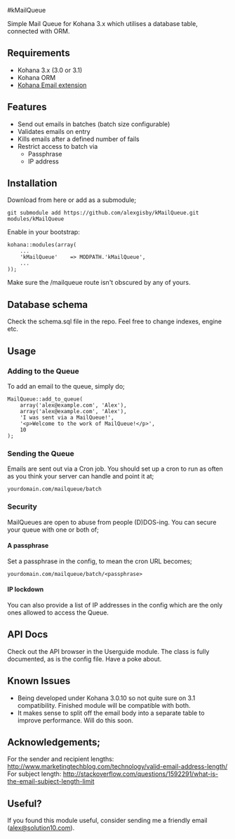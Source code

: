 #kMailQueue

Simple Mail Queue for Kohana 3.x which utilises a database table, connected with ORM.

## Requirements

- Kohana 3.x (3.0 or 3.1)
- Kohana ORM
- [Kohana Email extension](https://github.com/banks/kohana-email)

## Features

- Send out emails in batches (batch size configurable)
- Validates emails on entry
- Kills emails after a defined number of fails
- Restrict access to batch via
	- Passphrase
	- IP address
	
## Installation

Download from here or add as a submodule;
	
	git submodule add https://github.com/alexgisby/kMailQueue.git modules/kMailQueue
	
Enable in your bootstrap:
	
	kohana::modules(array(
		...
		'kMailQueue'	=> MODPATH.'kMailQueue',
		...
	));
	
Make sure the /mailqueue route isn't obscured by any of yours.

## Database schema

Check the schema.sql file in the repo. Feel free to change indexes, engine etc.

## Usage

### Adding to the Queue

To add an email to the queue, simply do;

	MailQueue::add_to_queue(
		array('alex@example.com', 'Alex'),
		array('alex@example.com', 'Alex'),
		'I was sent via a MailQueue!',
		'<p>Welcome to the work of MailQueue!</p>',
		10
	);
	
### Sending the Queue
	
Emails are sent out via a Cron job. You should set up a cron to run as often as you think your server can handle and point it at;

	yourdomain.com/mailqueue/batch
	
### Security

MailQueues are open to abuse from people (D)DOS-ing. You can secure your queue with one or both of;

#### A passphrase

Set a passphrase in the config, to mean the cron URL becomes;
	
	yourdomain.com/mailqueue/batch/<passphrase>
	
#### IP lockdown

You can also provide a list of IP addresses in the config which are the only ones allowed to access the Queue.

## API Docs

Check out the API browser in the Userguide module. The class is fully documented, as is the config file. Have a poke about.

## Known Issues

- Being developed under Kohana 3.0.10 so not quite sure on 3.1 compatibility. Finished module will be compatible with both.
- It makes sense to split off the email body into a separate table to improve performance. Will do this soon.

## Acknowledgements;

For the sender and recipient lengths: http://www.marketingtechblog.com/technology/valid-email-address-length/
For subject length: http://stackoverflow.com/questions/1592291/what-is-the-email-subject-length-limit

## Useful?

If you found this module useful, consider sending me a friendly email (alex@solution10.com).